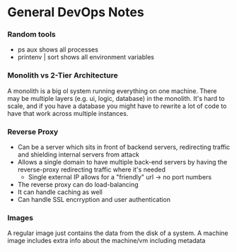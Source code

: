 # General DevOps Notes

### Random tools
- ps aux shows all processes
- printenv | sort shows all environment variables

### Monolith vs 2-Tier Architecture
A monolith is a big ol system running everything on one machine. There may be multiple layers (e.g. ui, logic, database) in the monolith. It's hard to scale, and if you have a database you might have to rewrite a lot of code to have that work across multiple instances.

### Reverse Proxy
 - Can be a server which sits in front of backend servers, redirecting traffic and shielding internal servers from attack
 - Allows a single domain to have multiple back-end servers by having the reverse-proxy redirecting traffic where it's needed
   - Single external IP allows for a "friendly" url -> no port numbers
 - The reverse proxy can do load-balancing
 - It can handle caching as well
 - Can handle SSL encrryption and user authentication


### Images
A regular image just contains the data from the disk of a system. A machine image includes extra info about the machine/vm including metadata